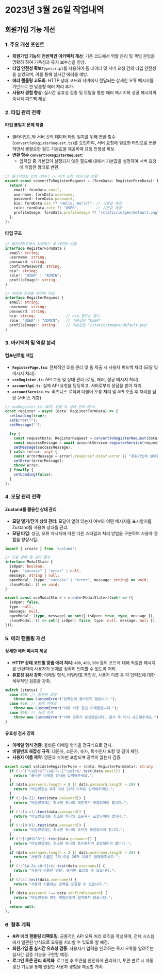 # **2023년 3월 26일 작업내역**

## **회원가입 기능 개선**

### **1. 주요 개선 포인트**
- **회원가입 기능의 전반적인 아키텍처 개선**: 기존 코드에서 역할 분리 및 책임 분담을 명확히 하여 가독성과 유지 보수성을 향상.
- **타입 안전성 확보**`Typescript`를 사용하여 폼 데이터 및 서버 요청 간의 타입 안전성을 높였으며, 이를 통해 실시간 에러를 예방.
- **에러 핸들링 고도화**: HTTP 상태 코드와 서버에서 전달되는 상세한 오류 메시지를 기반으로 한 맞춤형 에러 처리 추가.
- **사용자 경험 향상**: 실시간 유효성 검증 및 모달을 통한 에러 메시지와 성공 메시지의 즉각적 피드백 제공.

### **2. 타입 관리 전략**

#### **타입 불일치 문제 해결**

- 클라이언트와 서버 간의 데이터 타입 일치를 위해 변환 함수(`convertToRegisterRequest.ts`)를 도입하여, 서버 요청에 필요한 타입으로 변환하면서 불필요한 필드 기본값을 제공하여 요청 안정성 확보.
- **변환 함수 `convertToRegisterRequest`**:
  - 입력값 중 기본값이 설정되지 않은 필드에 대해서 기본값을 설정하여 서버 요청에 적합한 형태로 변환.

```typescript
// 클라이언트 입력 데이터 -> 서버 요청 데이터로 변환
export const convertToRegisterRequest = (formData: RegisterFormData): RegisterRequest => {
  return {
    email: formData.email,
    username: formData.username,
    password: formData.password,
    bio: formData.bio ?? "Hello, World!", // 기본값 제공
    role: formData.role ?? "USER",        // 기본값 제공
    profileImage: formData.profileImage ?? "/static/images/default.png", // 기본값 제공
  };
};
```

#### **타입 구조**

```typescript
// 클라이언트에서 사용하는 폼 데이터 타입
interface RegisterFormData {
  email: string;
  username: string;
  password: string;
  confirmPassword: string;
  bio?: string;
  role?: "USER" | "ADMIN";
  profileImage?: string;
}

// 서버에 전송할 데이터 타입
interface RegisterRequest {
  email: string;
  username: string;
  password: string;
  bio: string;              // bio 필드는 필수
  role: "USER" | "ADMIN";   // 기본값은 "USER"
  profileImage?: string;    // 기본값은 "/static/images/default.png"
}
```

### **3. 아키텍처 및 역할 분리**

#### **컴포넌트별 책임**

- **`RegisterPage.tsx`**: 전체적인 흐름 관리 및 폼 제출 시 사용자 피드백 처리 (모달 및 메시지 처리).
- **`useRegister.ts`**: API 호출 및 상태 관리 (로딩, 에러, 성공 메시지 처리).
- **`accountApi.ts`**: 실제 API 요청을 담당하고, 서버로부터 응답을 받아 처리.
- **`accountService.ts`**: 비즈니스 로직과 더불어 오류 처리 및 API 호출 후 처리를 담당 (서비스 계층).

```typescript
// useRegister.ts (API 호출 및 상태 관리 예시)
const register = async (data: RegisterFormData) => {
  setLoading(true);
  setError("");
  setMessage("");

  try {
    const requestData: RegisterRequest = convertToRegisterRequest(data);
    const successMessage = await accountService.registerService(requestData);
    setMessage(successMessage);
  } catch (error: any) {
    const errorMessage = error?.response?.data?.error || "회원가입에 실패했습니다. 다시 시도해주세요.";
    setError(errorMessage);
    throw error;
  } finally {
    setLoading(false);
  }
};
```

### **4. 모달 관리 전략**

#### **Zustand를 활용한 상태 관리**

- **모달 열기/닫기 상태 관리**: 모달이 열려 있는지 여부와 어떤 메시지를 표시할지를 Zustand를 사용해 상태를 관리.
- **모달 타입**: 성공, 오류 메시지에 따른 다른 스타일과 처리 방법을 구분하여 사용자 경험을 향상시킴.

```typescript
import { create } from 'zustand';

// 모달 상태 및 관리 함수
interface ModalState {
  isOpen: boolean;
  type: "success" | "error" | null;
  message: string | null;
  openModal: (type: "success" | "error", message: string) => void;
  closeModal: () => void;
}

export const useModalStore = create<ModalState>((set) => ({
  isOpen: false,
  type: null,
  message: null,
  openModal: (type, message) => set({ isOpen: true, type, message }),
  closeModal: () => set({ isOpen: false, type: null, message: null }),
}));
```

### **5. 에러 핸들링 개선**

#### **상세한 에러 메시지 제공**

- **HTTP 상태 코드별 맞춤 에러 처리**: `400`, `409`, `500` 등의 코드에 대해 적절한 메시지를 반환하여 사용자가 문제를 정확히 인지할 수 있도록 처리.
- **유효성 검사 강화**: 이메일 형식, 비밀번호 복잡성, 사용자 이름 등 각 입력값에 대한 세부적인 검증을 강화.

```typescript
switch (status) {
  case 400: // 잘못된 요청
    throw new CustomError("입력값이 올바르지 않습니다.");
  case 409: // 중복 이메일
    throw new CustomError("이미 사용 중인 이메일입니다.");
  case 500: // 서버 오류
    throw new CustomError("서버 오류가 발생했습니다. 잠시 후 다시 시도해주세요.");
}
```

#### **유효성 검사 강화**

- **이메일 형식 검증**: 올바른 이메일 형식을 정규식으로 검사.
- **비밀번호 복잡성 규칙**: 대문자, 소문자, 숫자, 특수문자 포함 및 길이 제한.
- **사용자 이름 제약**: 영문과 숫자만 포함되며 공백이 없는지 검증.

```typescript
export const validateRegisterForm = (data: RegisterFormData): string | null => {
  if (!/^[^\s@]+@[^\s@]+\.[^\s@]+$/.test(data.email)) {
    return "올바른 이메일 형식을 입력해주세요.";
  }
  if (data.password.length < 8 || data.password.length > 20) {
    return "비밀번호는 8자 이상 20자 이하로 입력해주세요.";
  }
  if (!/[A-Z]/.test(data.password)) {
    return "비밀번호에는 최소한 하나의 대문자가 포함되어야 합니다.";
  }
  if (!/[a-z]/.test(data.password)) {
    return "비밀번호에는 최소한 하나의 소문자가 포함되어야 합니다.";
  }
  if (!/[0-9]/.test(data.password)) {
    return "비밀번호에는 최소한 하나의 숫자가 포함되어야 합니다.";
  }
  if (!/[!@#$%^&*]/.test(data.password)) {
    return "비밀번호에는 최소한 하나의 특수문자가 포함되어야 합니다.";
  }
  if (data.username.length < 2 || data.username.length > 20) {
    return "사용자 이름은 2자 이상 20자 이하로 입력해주세요.";
  }
  if (!/^[A-Za-z0-9]+$/.test(data.username)) {
    return "사용자 이름은 영문, 숫자만 포함할 수 있습니다.";
  }
  if (/\s/.test(data.username)) {
    return "사용자 이름에는 공백을 포함할 수 없습니다.";
  }
  if (data.password !== data.confirmPassword) {
    return "비밀번호와 확인 비밀번호가 일치하지 않습니다.";
  }
  return null;
};
```

### **6. 향후 계획**

- **API 에러 핸들링 리팩토링**: 공통적인 API 오류 처리 로직을 작성하여, 전체 시스템에서 일관된 방식으로 오류를 처리할 수 있도록 할 예정.
- **회원가입 폼 실시간 유효성 검증**: 사용자가 입력을 완료하는 즉시 오류를 알려주는 실시간 검증 기능을 구현할 예정.
- **로그인 토큰 관리 최적화**: 로그인 후 토큰을 안전하게 관리하고, 토큰 만료 시 자동 갱신 기능을 통해 원활한 사용자 경험을 제공할 계획.
